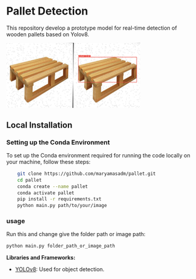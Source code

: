 # Pallet Detection

This repository develop a prototype model for real-time detection of wooden pallets based on Yolov8.


<img src="/image.png" alt="wooden pallet" width="70%">



## Local Installation

### Setting up the Conda Environment

To set up the Conda environment required for running the code locally on your machine, follow these steps:

```bash
    git clone https://github.com/maryamasadm/pallet.git
    cd pallet
    conda create --name pallet
    conda activate pallet
    pip install -r requirements.txt
    python main.py path/to/your/image

```
### usage

Run this and change give the folder path or image path:

```bash
python main.py folder_path_or_image_path

```


**Libraries and Frameworks:**

- [YOLOv8](https://docs.ultralytics.com/): Used for object detection.


